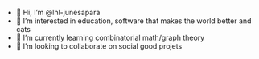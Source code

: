 - 👋 Hi, I’m @lhl-junesapara
- 👀 I’m interested in education, software that makes the world better and cats
- 🌱 I’m currently learning combinatorial math/graph theory
- 💞️ I’m looking to collaborate on social good projets

<!---
lhl-junesapara/lhl-junesapara is a ✨ special ✨ repository because its `README.md` (this file) appears on your GitHub profile.
You can click the Preview link to take a look at your changes.
--->
